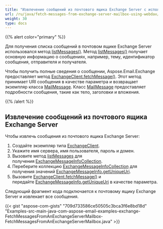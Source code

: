 ```yaml
---
title: "Извлечение сообщений из почтового ящика Exchange Server с использованием WebDav"
url: /ru/java/fetch-messages-from-exchange-server-mailbox-using-webdav/
weight: 30
type: docs
---
```


{{% alert color="primary" %}} 

Для получения списка сообщений в почтовом ящике Exchange Server использовался метод [listMessages()](https://apireference.aspose.com/email/java/com.aspose.email/exchangeclient#listMessages\(java.lang.String\)). Метод [listMessages()](https://apireference.aspose.com/email/java/com.aspose.email/exchangeclient#listMessages\(java.lang.String\)) получает основную информацию о сообщениях, например, тему, идентификатор сообщения, отправителя и получателя.

Чтобы получить полные сведения о сообщении, Aspose.Email.Exchange предоставляет метод [ExchangeClient.fetchMessage()](https://apireference.aspose.com/email/java/com.aspose.email/exchangeclient#fetchMessage\(java.lang.String\)). Этот метод принимает URI сообщения в качестве параметра и возвращает экземпляр класса [MailMessage](https://apireference.aspose.com/email/java/com.aspose.email/mailmessage). Класс [MailMessage](https://apireference.aspose.com/email/java/com.aspose.email/mailmessage) предоставляет подробности сообщения, такие как тело, заголовки и вложения.

{{% /alert %}} 
## **Извлечение сообщений из почтового ящика Exchange Server**
Чтобы извлечь сообщения из почтового ящика Exchange Server:

1. Создайте экземпляр типа [ExchangeClient](https://apireference.aspose.com/email/java/com.aspose.email/exchangeclient).
1. Укажите имя сервера, имя пользователя, пароль и домен.
1. Вызовите метод [listMessages](https://apireference.aspose.com/email/java/com.aspose.email/exchangeclient#listMessages\(java.lang.String\)) для получения [ExchangeMessageInfoCollection](https://apireference.aspose.com/email/java/com.aspose.email/exchangemessageinfocollection).
1. Переберите коллекцию [ExchangeMessageInfoCollection](https://apireference.aspose.com/email/java/com.aspose.email/exchangemessageinfocollection) для получения значений [ExchangeMessageInfo.getUniqueUri](https://apireference.aspose.com/email/java/com.aspose.email/ExchangeMessageInfo#getUniqueUri\(\)).
1. Вызовите [ExchangeClient.fetchMessage()](https://apireference.aspose.com/email/java/com.aspose.email/exchangeclient#fetchMessage\(java.lang.String\)) и передайте [ExchangeMessageInfo.getUniqueUri](https://apireference.aspose.com/email/java/com.aspose.email/ExchangeMessageInfo#getUniqueUri\(\)) в качестве параметра.

Следующий фрагмент кода подключается к почтовому ящику Exchange Server и извлекает все сообщения.

{{< gist "aspose-com-gists" "709d733586ce50505c3bca3f6e8bd18d" "Examples-src-main-java-com-aspose-email-examples-exchange-FetchMessagesFromAnExchangeServerMailbox-FetchMessagesFromAnExchangeServerMailbox.java" >}}
